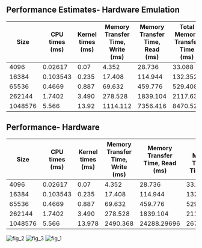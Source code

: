## Performance Estimates- Hardware Emulation
|Size| CPU times (ms) | Kernel times (ms) | Memory Transfer Time, Write (ms) | Memory Transfer Time, Read (ms) | Total Memory Transfer Time (ms) | Write Latency (MB/s) | Read Latency (MB/s) | Speedup |
|----|---------------|---------------|--------------|--------------|--------------|--------------|--------------|----------|
|4096|0.02617|0.07|4.352|28.736|33.088|1129.41|1200|0.3739|
|16384|0.103543|0.235|17.408|114.944|132.352|1129.41|1200|0.4406|
|65536|0.4669|0.887|69.632|459.776|529.408|1129.41|1200|0.526
|262144|1.7402|3.490|278.528|1839.104|2117.632|1129.41|1200|0.4986|
|1048576|5.566|13.92|1114.112|7356.416|8470.528|1129.41|1200|0.3999|

## Performance- Hardware 
|Size| CPU times (ms) | Kernel times (ms) | Memory Transfer Time, Write (ms) | Memory Transfer Time, Read (ms) | Total Memory Transfer Time (ms) | Write Latency (MB/s) | Read Latency (MB/s) | Speedup |
|----|---------------|---------------|--------------|--------------|--------------|--------------|--------------|----------|
|4096|0.02617|0.07|4.352|28.736|33.088|1129.41|1200|0.3739|
|16384|0.103543|0.235|17.408|114.944|132.352|1129.41|1200|0.4406|
|65536|0.4669|0.887|69.632|459.776|529.408|1129.41|1200|0.526
|262144|1.7402|3.490|278.528|1839.104|2117.632|1129.41|1200|0.4986|
|1048576|5.566|13.978|2490.368|24288.29696|267786.665|951.084|0.|
![fig_2](https://user-images.githubusercontent.com/84815326/221586866-fe43bc69-263b-4449-8021-2491fc9c61d5.png)
![fig_3](https://user-images.githubusercontent.com/84815326/221586869-706b7aeb-fd8b-4741-997c-cd7e363a7c11.png)
![fig_1](https://user-images.githubusercontent.com/84815326/221586874-63627ed5-bef4-4a21-bf17-d5303ff9d7e5.png)
